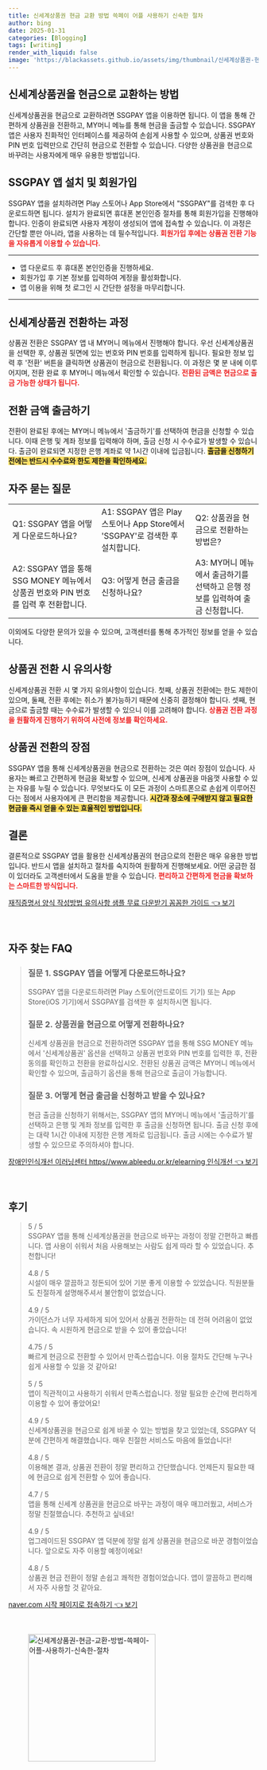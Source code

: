 ```yaml
---
title: 신세계상품권 현금 교환 방법 쓱페이 어플 사용하기 신속한 절차
author: bing
date: 2025-01-31
categories: [Blogging]
tags: [writing]
render_with_liquid: false
image: 'https://blackassets.github.io/assets/img/thumbnail/신세계상품권-현금-교환-방법-쓱페이-어플-사용하기-신속한-절차.webp'
---
```



<h2 id='상품권 현금 교환 개요'>신세계상품권을 현금으로 교환하는 방법</h2>

<p>신세계상품권을 현금으로 교환하려면 SSGPAY 앱을 이용하면 됩니다. 이 앱을 통해 간편하게 상품권을 전환하고, MY머니 메뉴를 통해 현금을 출금할 수 있습니다. SSGPAY 앱은 사용자 친화적인 인터페이스를 제공하여 손쉽게 사용할 수 있으며, 상품권 번호와 PIN 번호 입력만으로 간단히 현금으로 전환할 수 있습니다. 다양한 상품권을 현금으로 바꾸려는 사용자에게 매우 유용한 방법입니다.</p>

<h2 id='SSGPAY 앱 설치 방법'>SSGPAY 앱 설치 및 회원가입</h2>

<p>SSGPAY 앱을 설치하려면 Play 스토어나 App Store에서 "SSGPAY"를 검색한 후 다운로드하면 됩니다. 설치가 완료되면 휴대폰 본인인증 절차를 통해 회원가입을 진행해야 합니다. 인증이 완료되면 사용자 계정이 생성되어 앱에 접속할 수 있습니다. 이 과정은 간단할 뿐만 아니라, 앱을 사용하는 데 필수적입니다. <b><span style="color: #ee2323;">회원가입 후에는 상품권 전환 기능을 자유롭게 이용할 수 있습니다.</span></b></p>

<hr />

<ul>
    <li>앱 다운로드 후 휴대폰 본인인증을 진행하세요.</li>
    <li>회원가입 후 기본 정보를 입력하여 계정을 활성화합니다.</li>
    <li>앱 이용을 위해 첫 로그인 시 간단한 설정을 마무리합니다.</li>
</ul>

<hr />

<h2 id='상품권 전환 과정'>신세계상품권 전환하는 과정</h2>

<p>상품권 전환은 SSGPAY 앱 내 MY머니 메뉴에서 진행해야 합니다. 우선 신세계상품권을 선택한 후, 상품권 뒷면에 있는 번호와 PIN 번호를 입력하게 됩니다. 필요한 정보 입력 후 '전환' 버튼을 클릭하면 상품권이 현금으로 전환됩니다. 이 과정은 몇 분 내에 이루어지며, 전환 완료 후 MY머니 메뉴에서 확인할 수 있습니다. <b><span style="color: #ee2323;">전환된 금액은 현금으로 출금 가능한 상태가 됩니다.</span></b></p>

<h2 id='현금 출금 방법'>전환 금액 출금하기</h2>

<p>전환이 완료된 후에는 MY머니 메뉴에서 '출금하기'를 선택하여 현금을 신청할 수 있습니다. 이때 은행 및 계좌 정보를 입력해야 하며, 출금 신청 시 수수료가 발생할 수 있습니다. 출금이 완료되면 지정한 은행 계좌로 약 1시간 이내에 입금됩니다. <b><span style="background-color: #ffe066;">출금을 신청하기 전에는 반드시 수수료와 한도 제한을 확인하세요.</span></b></p>

<h2 id='자주 묻는 질문'>자주 묻는 질문</h2>

<table>
    <tr>
        <td>Q1: SSGPAY 앱을 어떻게 다운로드하나요?</td>
        <td>A1: SSGPAY 앱은 Play 스토어나 App Store에서 'SSGPAY'로 검색한 후 설치합니다.</td>
        <td>Q2: 상품권을 현금으로 전환하는 방법은?</td>
    </tr>
    <tr>
        <td>A2: SSGPAY 앱을 통해 SSG MONEY 메뉴에서 상품권 번호와 PIN 번호를 입력 후 전환합니다.</td>
        <td>Q3: 어떻게 현금 출금을 신청하나요?</td>
        <td>A3: MY머니 메뉴에서 출금하기를 선택하고 은행 정보를 입력하여 출금 신청합니다.</td>
    </tr>
</table>

<p>이외에도 다양한 문의가 있을 수 있으며, 고객센터를 통해 추가적인 정보를 얻을 수 있습니다.</p>

<h2 id='유의사항'>상품권 전환 시 유의사항</h2>

<p>신세계상품권 전환 시 몇 가지 유의사항이 있습니다. 첫째, 상품권 전환에는 한도 제한이 있으며, 둘째, 전환 후에는 취소가 불가능하기 때문에 신중히 결정해야 합니다. 셋째, 현금으로 출금할 때는 수수료가 발생할 수 있으니 이를 고려해야 합니다. <b><span style="color: #ee2323;">상품권 전환 과정을 원활하게 진행하기 위하여 사전에 정보를 확인하세요.</span></b></p>

<h2 id='마무리'>상품권 전환의 장점</h2>

<p>SSGPAY 앱을 통해 신세계상품권을 현금으로 전환하는 것은 여러 장점이 있습니다. 사용자는 빠르고 간편하게 현금을 확보할 수 있으며, 신세계 상품권을 마음껏 사용할 수 있는 자유를 누릴 수 있습니다. 무엇보다도 이 모든 과정이 스마트폰으로 손쉽게 이루어진다는 점에서 사용자에게 큰 편리함을 제공합니다. <b><span style="background-color: #ffe066;">시간과 장소에 구애받지 않고 필요한 현금을 즉시 얻을 수 있는 효율적인 방법입니다.</span></b></p>

<h2 id='결론'>결론</h2>

<p>결론적으로 SSGPAY 앱을 활용한 신세계상품권의 현금으로의 전환은 매우 유용한 방법입니다. 반드시 앱을 설치하고 절차를 숙지하여 원활하게 진행해보세요. 어떤 궁금한 점이 있더라도 고객센터에서 도움을 받을 수 있습니다. <b><span style="color: #ee2323;">편리하고 간편하게 현금을 확보하는 스마트한 방식입니다.</span></b></p>


<p><a class="click-button" title="재직증명서 양식 작성방법 유의사항 샘플 무료 다운받기 꼼꼼한 가이드" href="https://blackassets.github.io/posts/%EC%9E%AC%EC%A7%81%EC%A6%9D%EB%AA%85%EC%84%9C-%EC%96%91%EC%8B%9D-%EC%9E%91%EC%84%B1%EB%B0%A9%EB%B2%95-%EC%9C%A0%EC%9D%98%EC%82%AC%ED%95%AD-%EC%83%98%ED%94%8C-%EB%AC%B4%EB%A3%8C-%EB%8B%A4%EC%9A%B4%EB%B0%9B%EA%B8%B0-%EA%BC%BC%EA%BC%BC%ED%95%9C-%EA%B0%80%EC%9D%B4%EB%93%9C/" rel="dofollow">재직증명서 양식 작성방법 유의사항 샘플 무료 다운받기 꼼꼼한 가이드 👈 보기</a></p><br>
<h2 id='자주_찾는_FAQ'>자주 찾는 FAQ</h2>
<div itemscope="" itemtype="https://schema.org/FAQPage"> 
<blockquote> 
<div itemscope="" itemprop="mainEntity" itemtype="https://schema.org/Question"> 
<h3 itemprop="name">질문 1. SSGPAY 앱을 어떻게 다운로드하나요?</h3> 
<div itemscope="" itemprop="acceptedAnswer" itemtype="https://schema.org/Answer"> 
<span itemprop="text"> 
<p>SSGPAY 앱을 다운로드하려면 Play 스토어(안드로이드 기기) 또는 App Store(iOS 기기)에서 SSGPAY를 검색한 후 설치하시면 됩니다.</p> 
</span> 
</div> 
</div> 

<div itemscope="" itemprop="mainEntity" itemtype="https://schema.org/Question"> 
<h3 itemprop="name">질문 2. 상품권을 현금으로 어떻게 전환하나요?</h3> 
<div itemscope="" itemprop="acceptedAnswer" itemtype="https://schema.org/Answer"> 
<span itemprop="text"> 
<p>신세계 상품권을 현금으로 전환하려면 SSGPAY 앱을 통해 SSG MONEY 메뉴에서 '신세계상품권' 옵션을 선택하고 상품권 번호와 PIN 번호를 입력한 후, 전환 동의를 확인하고 전환을 완료하십시오. 전환된 상품권 금액은 MY머니 메뉴에서 확인할 수 있으며, 출금하기 옵션을 통해 현금으로 출금이 가능합니다.</p> 
</span> 
</div> 
</div> 

<div itemscope="" itemprop="mainEntity" itemtype="https://schema.org/Question"> 
<h3 itemprop="name">질문 3. 어떻게 현금 출금을 신청하고 받을 수 있나요?</h3> 
<div itemscope="" itemprop="acceptedAnswer" itemtype="https://schema.org/Answer"> 
<span itemprop="text"> 
<p>현금 출금을 신청하기 위해서는, SSGPAY 앱의 MY머니 메뉴에서 '출금하기'를 선택하고 은행 및 계좌 정보를 입력한 후 출금을 신청하면 됩니다. 출금 신청 후에는 대략 1시간 이내에 지정한 은행 계좌로 입금됩니다. 출금 시에는 수수료가 발생할 수 있으므로 주의하셔야 합니다.</p> 
</span> 
</div> 
</div> 
</blockquote> 
</div>
<p><a class="click-button" title="장애인인식개선 이러닝센터 https//www.ableedu.or.kr/elearning 인식개선" href="https://blackassets.github.io/posts/%EC%9E%A5%EC%95%A0%EC%9D%B8%EC%9D%B8%EC%8B%9D%EA%B0%9C%EC%84%A0-%EC%9D%B4%EB%9F%AC%EB%8B%9D%EC%84%BC%ED%84%B0-httpswww.ableedu.or.krelearning-%EC%9D%B8%EC%8B%9D%EA%B0%9C%EC%84%A0/" rel="dofollow">장애인인식개선 이러닝센터 https//www.ableedu.or.kr/elearning 인식개선 👈 보기</a></p><br>
<h2 id='후기'>후기</h2>
<div itemscope itemtype="https://schema.org/Product">
  <blockquote>
  <div itemprop="review" itemscope itemtype="https://schema.org/Review">
      <div itemprop="reviewRating" itemscope itemtype="https://schema.org/Rating"> <span itemprop="ratingValue">5</span> / <span itemprop="bestRating">5</span> </div>
      <span itemprop="reviewBody">SSGPAY 앱을 통해 신세계상품권을 현금으로 바꾸는 과정이 정말 간편하고 빠릅니다. 앱 사용이 쉬워서 처음 사용해보는 사람도 쉽게 따라 할 수 있었습니다. 추천합니다!</span>
  </div>
  <br>
  <div itemprop="review" itemscope itemtype="https://schema.org/Review">
      <div itemprop="reviewRating" itemscope itemtype="https://schema.org/Rating"> <span itemprop="ratingValue">4.8</span> / <span itemprop="bestRating">5</span> </div>
      <span itemprop="reviewBody">시설이 매우 깔끔하고 정돈되어 있어 기분 좋게 이용할 수 있었습니다. 직원분들도 친절하게 설명해주셔서 불안함이 없었습니다.</span>
  </div>
  <br>
  <div itemprop="review" itemscope itemtype="https://schema.org/Review">
      <div itemprop="reviewRating" itemscope itemtype="https://schema.org/Rating"> <span itemprop="ratingValue">4.9</span> / <span itemprop="bestRating">5</span> </div>
      <span itemprop="reviewBody">가이던스가 너무 자세하게 되어 있어서 상품권 전환하는 데 전혀 어려움이 없었습니다. 속 시원하게 현금으로 받을 수 있어 좋았습니다!</span>
  </div>
  <br>
  <div itemprop="review" itemscope itemtype="https://schema.org/Review">
      <div itemprop="reviewRating" itemscope itemtype="https://schema.org/Rating"> <span itemprop="ratingValue">4.75</span> / <span itemprop="bestRating">5</span> </div>
      <span itemprop="reviewBody">빠르게 현금으로 전환할 수 있어서 만족스럽습니다. 이용 절차도 간단해 누구나 쉽게 사용할 수 있을 것 같아요!</span>
  </div>
  <br>
  <div itemprop="review" itemscope itemtype="https://schema.org/Review">
      <div itemprop="reviewRating" itemscope itemtype="https://schema.org/Rating"> <span itemprop="ratingValue">5</span> / <span itemprop="bestRating">5</span> </div>
      <span itemprop="reviewBody">앱이 직관적이고 사용하기 쉬워서 만족스럽습니다. 정말 필요한 순간에 편리하게 이용할 수 있어 좋았어요!</span>
  </div>
  <br>
  <div itemprop="review" itemscope itemtype="https://schema.org/Review">
      <div itemprop="reviewRating" itemscope itemtype="https://schema.org/Rating"> <span itemprop="ratingValue">4.9</span> / <span itemprop="bestRating">5</span> </div>
      <span itemprop="reviewBody">신세계상품권을 현금으로 쉽게 바꿀 수 있는 방법을 찾고 있었는데, SSGPAY 덕분에 간편하게 해결했습니다. 매우 친절한 서비스도 마음에 들었습니다!</span>
  </div>
  <br>
  <div itemprop="review" itemscope itemtype="https://schema.org/Review">
      <div itemprop="reviewRating" itemscope itemtype="https://schema.org/Rating"> <span itemprop="ratingValue">4.8</span> / <span itemprop="bestRating">5</span> </div>
      <span itemprop="reviewBody">이용해본 결과, 상품권 전환이 정말 편리하고 간단했습니다. 언제든지 필요한 때에 현금으로 쉽게 전환할 수 있어 좋습니다.</span>
  </div>
  <br>
  <div itemprop="review" itemscope itemtype="https://schema.org/Review">
      <div itemprop="reviewRating" itemscope itemtype="https://schema.org/Rating"> <span itemprop="ratingValue">4.7</span> / <span itemprop="bestRating">5</span> </div>
      <span itemprop="reviewBody">앱을 통해 신세계 상품권을 현금으로 바꾸는 과정이 매우 매끄러웠고, 서비스가 정말 친절했습니다. 추천하고 싶네요!</span>
  </div>
  <br>
  <div itemprop="review" itemscope itemtype="https://schema.org/Review">
      <div itemprop="reviewRating" itemscope itemtype="https://schema.org/Rating"> <span itemprop="ratingValue">4.9</span> / <span itemprop="bestRating">5</span> </div>
      <span itemprop="reviewBody">업그레이드된 SSGPAY 앱 덕분에 정말 쉽게 상품권을 현금으로 바꾼 경험이었습니다. 앞으로도 자주 이용할 예정이에요!</span>
  </div>
  <br>
  <div itemprop="review" itemscope itemtype="https://schema.org/Review">
      <div itemprop="reviewRating" itemscope itemtype="https://schema.org/Rating"> <span itemprop="ratingValue">4.8</span> / <span itemprop="bestRating">5</span> </div>
      <span itemprop="reviewBody">상품권 현금 전환이 정말 손쉽고 쾌적한 경험이었습니다. 앱이 깔끔하고 편리해서 자주 사용할 것 같아요.</span>
  </div>
  </blockquote>
</div>
<p><a class="click-button" title="naver.com 시작 페이지로 접속하기" href="https://blackassets.github.io/posts/naver.com-%EC%8B%9C%EC%9E%91-%ED%8E%98%EC%9D%B4%EC%A7%80%EB%A1%9C-%EC%A0%91%EC%86%8D%ED%95%98%EA%B8%B0/" rel="dofollow">naver.com 시작 페이지로 접속하기 👈 보기</a></p><br>
<figure class="image"><img src="https://blackassets.github.io/assets/img/thumbnail/신세계상품권-현금-교환-방법-쓱페이-어플-사용하기-신속한-절차.webp" alt="신세계상품권-현금-교환-방법-쓱페이-어플-사용하기-신속한-절차" width="256" height="256"></figure>
